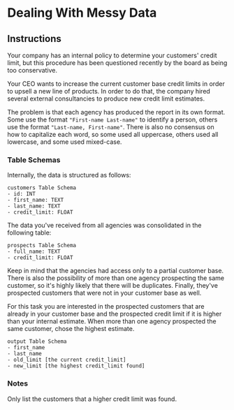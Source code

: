 # Dealing With Messy Data


## Instructions

Your company has an internal policy to determine your customers' credit
limit, but this procedure has been questioned recently by the board as
being too conservative.

Your CEO wants to increase the current customer base credit limits in
order to upsell a new line of products. In order to do that, the
company hired several external consultancies to produce new credit
limit estimates.

The problem is that each agency has produced the report in its own
format. Some use the format `"First-name Last-name"` to identify a
person, others use the format `"Last-name, First-name"`. There is also
no consensus on how to capitalize each word, so some used all
uppercase, others used all lowercase, and some used mixed-case.


### Table Schemas

Internally, the data is structured as follows:

```
customers Table Schema
- id: INT
- first_name: TEXT
- last_name: TEXT
- credit_limit: FLOAT
```

The data you've received from all agencies was consolidated in the following table:

```
prospects Table Schema
- full_name: TEXT
- credit_limit: FLOAT
```

Keep in mind that the agencies had access only to a partial customer
base. There is also the possibility of more than one agency prospecting
the same customer, so it's highly likely that there will be duplicates.
Finally, they've prospected customers that were not in your customer
base as well.

For this task you are interested in the prospected customers that are
already in your customer base and the prospected credit limit if it is
higher than your internal estimate. When more than one agency
prospected the same customer, chose the highest estimate.

```
output Table Schema
- first_name
- last_name
- old_limit [the current credit_limit]
- new_limit [the highest credit_limit found]
```


### Notes

Only list the customers that a higher credit limit was found.